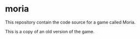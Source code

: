 # moria

This repository contain the code source for a game called Moria.

This is a copy of an old version of the game.
